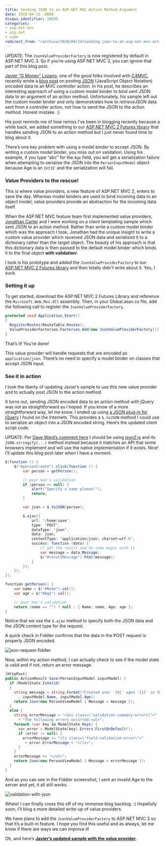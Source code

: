 ```yaml
---
title: Sending JSON to an ASP.NET MVC Action Method Argument
date: 2010-04-15 -0800
disqus_identifier: 18695
categories:
- asp.net mvc
- asp.net
- code
redirect_from: "/archive/2010/04/14/sending-json-to-an-asp-net-mvc-action-method-argument.aspx/"
---
```


UPDATE: The `JsonValueProviderFactory` is now registered by default in
ASP.NET MVC 3. So if you’re using ASP.NET MVC 3, you can ignore that
part of this blog post.

[Javier “G Money”
Lozano](http://lozanotek.com/blog/ "Javier Lozano's Blog"), one of the
good folks involved with
[C4MVC](http://www.c4mvc.net/ "Community for MVC.NET"), recently wrote a
[blog
post](http://lozanotek.com/blog/archive/2010/04/16/posting_json_data_to_mvc_controllers.aspx "JSON Data")
on posting [JSON](http://json.org/ "Introducing JSON") (JavaScript
Object Notation) encoded data to an MVC controller action. In his post,
he describes an interesting approach of using a custom model binder to
bind sent JSON data to an argument of an action method. Unfortunately,
his sample left out the custom model binder and only demonstrates how to
*retrieve*JSON data sent from a controller action, not how to send the
JSON to the action method. Honest mistake. :)

His post reminds me of how remiss I’ve been in blogging recently because
a while back, we added something to our [ASP.NET MVC 2 Futures
library](http://aspnet.codeplex.com/releases/view/41742#DownloadId=110348 "ASP.NET MVC 2 Futures Library")
that handles sending JSON to an action method but I just never found
time to blog about it.

There’s one key problem with using a model binder to accept JSON. By
writing a custom model binder, you miss out on validation. Using his
example, if you type “abc” for the `Age` field, you will get a
serialization failure when attempting to serialize the JSON into the
`PersonInputModel` object because Age is an `Int32 `and the
serialization will fail.

### Value Providers to the rescue!

This is where value providers, a new feature of ASP.NET MVC 2, enters to
save the day. Whereas model binders are used to bind incoming data to an
object model, value providers provide an abstraction for the incoming
data itself.

When the ASP.NET MVC feature team first implemented value providers,
[Jonathan Carter](http://lostintangent.com/ "Lost in Tangent") and I
were working on a client templating sample which sent JSON to an action
method. Rather than write a custom model binder which was the approach I
took, Jonathan had the unique insight to write a custom value provider
which received JSON data and serialized it to a dictionary rather than
the target object. The beauty of his approach is that this dictionary
data is then passed to the default model binder which binds it to the
final object **with validation**!

I took is his prototype and added the `JsonValueProviderFactory` to our
[ASP.NET MVC 2 Futures
library](http://aspnet.codeplex.com/releases/view/41742#DownloadId=110348 "ASP.NET MVC 2 Futures Library on CodePlex")
and then totally didn’t write about it. Yes, I suck.

### Setting it up

To get started, download the ASP.NET MVC 2 Futures Library and reference
the `Microsoft.Web.Mvc.dll` assembly. Then, in your Global.asax.cs file,
add the following call to register the `JsonValueProviderFactory`.

```csharp
protected void Application_Start() 
{
  RegisterRoutes(RouteTable.Routes);
  ValueProviderFactories.Factories.Add(new JsonValueProviderFactory());
}
```

That’s it! You’re done!

This value provider will handle requests that are encoded as
`application/json`. There’s no need to specify a model binder on classes
that accept JSON input.

### See it in action

I took the liberty of updating Javier’s sample to use this new value
provider and to actually post JSON to the action method.

It turns out, sending JSON encoded data to an action method with jQuery
was not as straightforward as I hoped. If you know of a more
straightforward way, let me know. I ended up using [a JSON plug-in for
jQuery](http://www.overset.com/2008/04/11/mark-gibsons-json-jquery-updated/ "JSON jQuery Plugin")
I found on the Internets. This provides a `$.toJSON` method I could use
to serialize an object into a JSON encoded string. Here’s the updated
client script code.

UPDATE: Per [Dave Ward’s comment
here](https://haacked.com/archive/2010/04/15/sending-json-to-an-asp-net-mvc-action-method-argument.aspx#77068 "Useful comment")
I should be using [json2.js](http://www.json.org/js.html) and its
`JSON.stringify(...)` method instead because it matches an API that some
browsers implement and will use the native implementation if it exists.
Nice! I’ll update this blog post later when I have a moment.

```csharp
$(function () {
    $("#personCreate").click(function () {
        var person = getPerson();

        // poor man's validation
        if (person == null) {
            alert("Specify a name please!");
            return;
        }

        var json = $.toJSON(person);

        $.ajax({
            url: '/home/save',
            type: 'POST',
            dataType: 'json',
            data: json,
            contentType: 'application/json; charset=utf-8',
            success: function (data) {
                // get the result and do some magic with it
                var message = data.Message;
                $("#resultMessage").html(message);
            }
        });
    });
});

function getPerson() {
    var name = $("#Name").val();
    var age = $("#Age").val();

    // poor man's validation
    return (name == "") ? null : { Name: name, Age: age };
}
```

Notice that we use the `$.ajax` method to specify both the JSON data and
the JSON content type for the request.

A quick check in Fiddler confirms that the data in the POST request is
properly JSON encoded.

![json-request-fiddler](https://haacked.com/images/haacked_com/WindowsLiveWriter/SendingJSONtoanASP.NETMVCActionMethod_7E01/json-request-fiddler_3.png "json-request-fiddler")

Now, within my action method, I can actually check to see if the model
state is valid and if not, return an error message.

```csharp
[HttpPost]
public ActionResult Save(PersonInputModel inputModel) {
  if (ModelState.IsValid)
  {
    string message = string.Format("Created user '{0}' aged '{1}' in the system."
      , inputModel.Name, inputModel.Age);
    return Json(new PersonViewModel { Message = message });
  }
  else {
    string errorMessage = "<div class=\"validation-summary-errors\">" 
      + "The following errors occurred:<ul>";
    foreach (var key in ModelState.Keys) {
      var error = ModelState[key].Errors.FirstOrDefault();
      if (error != null) {
        errorMessage += "<li class=\"field-validation-error\">" 
         + error.ErrorMessage + "</li>";
      }
    }
    errorMessage += "</ul>";
    return Json(new PersonViewModel { Message = errorMessage });
  }
}
```

And as you can see in the Fiddler screenshot, I sent an invalid Age to
the server and yet, it all still works.

![validation-with-json](https://haacked.com/images/haacked_com/WindowsLiveWriter/SendingJSONtoanASP.NETMVCActionMethod_7E01/validation-with-json_3.png "validation-with-json")

Whew! I can finally cross this off of my immense blog backlog. :)
Hopefully soon, I’ll blog a more detailed write-up of value providers.

We have plans to add the `JsonValueProviderFactory` to ASP.NET MVC 3 so
that it’s a built-in feature. I hope you find this useful and as always,
let me know if there are ways we can improve it!

Oh, and here’s **[Javier’s updated sample with the value
provider](http://code.haacked.com/mvc-2/JSONMvc.zip "Sending JSON to ASP.NET MVC Controller Sample")**.


